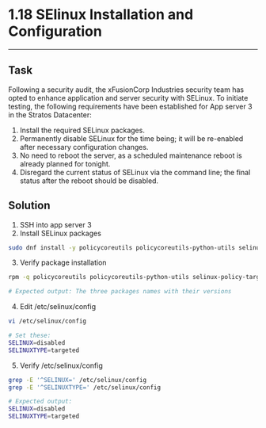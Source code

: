 # 1.18 SElinux Installation and Configuration
---
## Task
Following a security audit, the xFusionCorp Industries security team has opted to enhance application and server security with SELinux. To initiate testing, the following requirements have been established for App server 3 in the Stratos Datacenter:
  
1. Install the required SELinux packages.  
2. Permanently disable SELinux for the time being; it will be re-enabled after necessary configuration changes.  
3. No need to reboot the server, as a scheduled maintenance reboot is already planned for tonight.  
4. Disregard the current status of SELinux via the command line; the final status after the reboot should be disabled.  

## Solution
1. SSH into app server 3
2. Install SELinux packages
```bash
sudo dnf install -y policycoreutils policycoreutils-python-utils selinux-policy-targeted
```
3. Verify package installation
```bash
rpm -q policycoreutils policycoreutils-python-utils selinux-policy-targeted

# Expected output: The three packages names with their versions
```
4. Edit /etc/selinux/config
```bash
vi /etc/selinux/config

# Set these:
SELINUX=disabled
SELINUXTYPE=targeted
```
5. Verify /etc/selinux/config
```bash
grep -E '^SELINUX=' /etc/selinux/config
grep -E '^SELINUXTYPE=' /etc/selinux/config

# Expected output:
SELINUX=disabled
SELINUXTYPE=targeted
```
